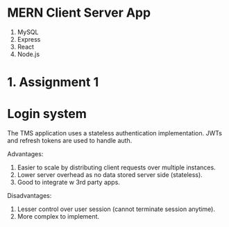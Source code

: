 # MERN Client Server App

1. MySQL
2. Express
3. React
4. Node.js

# 1. Assignment 1

# Login system

The TMS application uses a stateless authentication implementation. JWTs and refresh tokens are used to handle auth.

Advantages:

1. Easier to scale by distributing client requests over multiple instances.
2. Lower server overhead as no data stored server side (stateless).
3. Good to integrate w 3rd party apps.

Disadvantages:

1. Lesser control over user session (cannot terminate session anytime).
2. More complex to implement.

